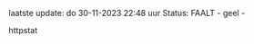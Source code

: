 laatste update: 
do 30-11-2023 22:48   uur 
Status: FAALT - geel - 
<div class="service Y">httpstat</div>